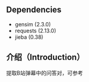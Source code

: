 Dependencies
-
- gensim (2.3.0)
- requests (2.13.0)
- jieba (0.38)

介绍（Introduction）
-
提取B站弹幕中的问答对，可参考